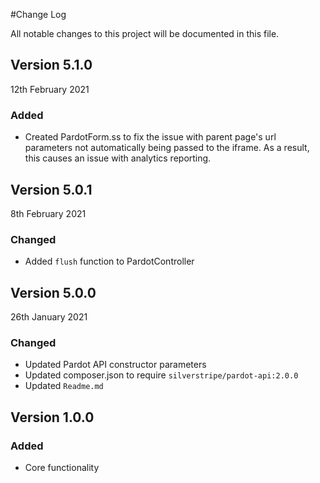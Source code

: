 #Change Log

All notable changes to this project will be documented in this file.

## Version 5.1.0

12th February 2021

### Added

- Created PardotForm.ss to fix the issue with parent page's url parameters not 
  automatically being passed to the iframe. As a result, this causes an issue with analytics reporting.

## Version 5.0.1

8th February 2021

### Changed

- Added `flush` function to PardotController

## Version 5.0.0

26th January 2021

### Changed

- Updated Pardot API constructor parameters
- Updated composer.json to require `silverstripe/pardot-api:2.0.0`
- Updated `Readme.md`

## Version 1.0.0
### Added

- Core functionality